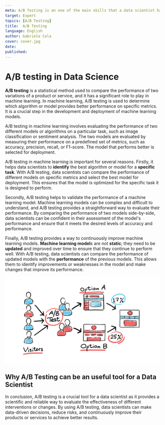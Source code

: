 ```yaml
---
meta: A/B Testing is an one of the main skills that a data scientist has to master
target: Expert 
topics: [A/B Testing] 
title:  A/B Testing 
language: English 
author: Gabriele Cola
cover: cover.jpg
date: 
published: 
---
```



# A/B testing in Data Science

**A/B testing** is a statistical method used to compare the performance of two variations of a product or service, and it has a significant role to play in machine learning. In machine learning, A/B testing is used to determine which algorithm or model provides better performance on specific metrics. It is a crucial step in the development and deployment of machine learning models.

A/B testing in machine learning involves evaluating the performance of two different models or algorithms on a particular task, such as image classification or sentiment analysis. The two models are evaluated by measuring their performance on a predefined set of metrics, such as accuracy, precision, recall, or F1-score. The model that performs better is selected for deployment.

A/B testing in machine learning is important for several reasons. Firstly, it helps data scientists to **identify** the best algorithm or model for a **specific task**. With A/B testing, data scientists can compare the performance of different models on specific metrics and select the best model for deployment. This ensures that the model is optimized for the specific task it is designed to perform.

Secondly, A/B testing helps to validate the performance of a machine learning model. Machine learning models can be complex and difficult to understand, and A/B testing provides a straightforward way to evaluate their performance. By comparing the performance of two models side-by-side, data scientists can be confident in their assessment of the model's performance and ensure that it meets the desired levels of accuracy and performance.

Finally, A/B testing provides a way to continuously improve machine learning models. **Machine learning model**s are not **static**; they need to be **updated** and improved over time to ensure that they continue to perform well. With A/B testing, data scientists can compare the performance of updated models with the **performance** of the previous models. This allows them to identify improvements or weaknesses in the model and make changes that improve its performance.


<p align="center">
  <img src="./Ab_testing.png" width="550"/>
</p>

## Why A/B Testing can be an useful tool for a Data Scientist

In conclusion, A/B testing is a crucial tool for a data scientist as it provides a scientific and reliable way to evaluate the effectiveness of different interventions or changes. By using A/B testing, data scientists can make data-driven decisions, reduce risks, and continuously improve their products or services to achieve better results.

